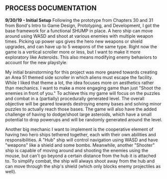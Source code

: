 ## PROCESS DOCUMENTATION ##

**9/30/19 - Initial Setup**
Following the prototype from Chapters 30 and 31 from Bond's Intro to Game Design, Prototyping, and Development, I got the base framework for a functional SHUMP in place. A hero ship can move around using WASD and shoot at various enemies with multiple weapon times. Picking up power ups gives the hero new weapons or shield upgrades, and can have up to 5 weapons of the same type. Right now the game is a vertical scroller more or less, but I want to make it more exploratory like Asteroids. This also means modifying enemy behaviors to account for the new playstyle.

My initial brainstorming for this project was more geared towards creating an Area 51 themed side scroller in which aliens must escape the facility. While I liked that theme a lot, the idea focuses more on aesthetics rather than mechanics. I want to make a more engaging game than just "Shoot the enemies in front of you." To achieve this my game will focus on the puzzles and combat in a (partially) procedurally generated level. The overall objective will be geared towards destroying enemy bases and solving minor puzzles to actually reach those bases. The game will also have the added challenge of having to dodge/shoot large asteroids, which have a small potential to drop powerups and will be randomly generated around the level.

Another big mechanic I want to implement is the cooperative element of having two hero ships tethered together, each with their own abilities and responsibilities. A "Hub" ship will control navigation using WASD and have "weapons" like a shield and some bombs. Meanwhile, another "Shooter" ship is capable of moving around and shooting the enemies using the mouse, but can't go beyond a certain distance from the hub it is attached to. To simplify combat, the ship will always shoot away from the hub and can move through the ship's shield (which only blocks enemy projectiles as well).
